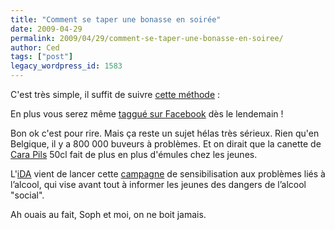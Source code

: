 ```yaml
---
title: "Comment se taper une bonasse en soirée"
date: 2009-04-29
permalink: 2009/04/29/comment-se-taper-une-bonasse-en-soiree/
author: Ced
tags: ["post"]
legacy_wordpress_id: 1583
---
```


C'est très simple, il suffit de suivre [cette méthode](http://www.youtube.com/watch?v=u_E_dCB8bjQ) :

<script id="ew1074334_wrapper" src="http://cdn1.eyewonder.com/200125/757331/1074334/wrapper.js" type="text/javascript"></script>

<!-- excerpt -->

En plus vous serez même [taggué sur Facebook](http://www.facebook.com/pages/Les-consequences-genantes-de-la-consommation-dalcool/113641925952) dès le lendemain !

Bon ok c'est pour rire. Mais ça reste un sujet hélas très sérieux. Rien qu'en Belgique, il y a 800 000 buveurs à problèmes. Et on dirait que la canette de [Cara Pils](http://desencyclopedie.wikia.com/wiki/Cara_Pils) 50cl fait de plus en plus d'émules chez les jeunes.

L'[iDA](http://www.infordrogues.be/ida/index.html) vient de lancer cette [campagne](http://ad.be.doubleclick.net/clk;214067865;36215882;n) de sensibilisation aux problèmes liés à l’alcool, qui vise avant tout à informer les jeunes des dangers de l’alcool "social".

Ah ouais au fait, Soph et moi, on ne boit jamais.
